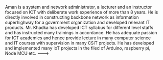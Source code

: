Aman is a system and network administrator, a lecturer and an instructor focused on ICT with deliberate work experience of more than 8 years. He is directly involved in constructing backbone network as information superhighway for a government organization and developed relevant IT products. Mr. Khadka has developed ICT syllabus for different level staffs and has instructed many trainings in accordance. He has adequate passion for ICT academics and hence provide lecture in many computer science and IT courses with supervision in many CSIT projects. He has developed and implemented many IoT projects in the filed of Arduino, raspberry pi, Node MCU etc.
--->
